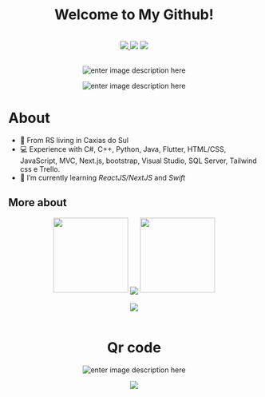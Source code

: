 
<div align="center">
<h1>Welcome to My Github!</h1>
</div>

<br>

<div align="center">
<a>
 <a href="https://www.linkedin.com/in/henrique-wagner-061515137/"><img src="https://img.shields.io/badge/LinkedIn-0077B5?style=for-the-badge&logo=linkedin&logoColor=white"></img>
<a href="https://www.instagram.com/ikewagner_/"><img src="https://img.shields.io/badge/Instagram-E4405F?style=for-the-badge&logo=instagram&logoColor=white"></img></a>
<a href="https://twitter.com/_ikewagner"><img src="https://img.shields.io/badge/Twitter-1DA1F2?style=for-the-badge&logo=twitter&logoColor=white"></img></a>
</a>
</div>
<br>

<div align="center">

![enter image description here](https://github-readme-stats.vercel.app/api/top-langs/?username=ikewagner&&langs_count=8&layout=compact&theme=dracula)

![enter image description here](https://github-readme-stats.vercel.app/api?username=ikewagner&show_icons=true&theme=dracula)

</div>

# About

-   📍 From RS living in Caxias do Sul 
-   💻 Experience with  C#, C++, Python, Java, Flutter, HTML/CSS, JavaScript, MVC, Next.js, bootstrap, Visual Studio, SQL Server, Tailwind css e Trello.
-   🌈 I’m currently learning *ReactJS/NextJS* and *Swift*




## More about

<div align="center">

<div align="center">
  <img width="150" src="https://s2.loli.net/2022/06/25/54yrvuoPcIQMGi2.png" />
  <img align="center" src="https://github-readme-streak-stats.herokuapp.com/?user=ikewagner&theme=dark&hide_border=true" />
  <img width="150" src="https://s2.loli.net/2022/06/25/I1xg79CGyHZcTJh.png" />
</div>
 
 <br>

<div align="center"> <img src="https://metrics.lecoq.io/ikewagner?template=classic&base.indepth=false&base.hireable=false&config.timezone=Asia%2FShanghai"> </div>  

<br>

<h1>Qr code</h1>

![enter image description here](https://dyn-qrcode.vercel.app/api?url=https://github.com/ikewagner)

![](https://komarev.com/ghpvc/?username=ikewagner&color=blue)

</div>





